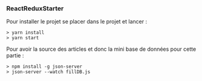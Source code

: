 ### ReactReduxStarter ###

Pour installer le projet se placer dans le projet et lancer : 

```
> yarn install
> yarn start
```

Pour avoir la source des articles et donc la mini base de données pour cette partie :

```
> npm install -g json-server
> json-server --watch fillDB.js
```